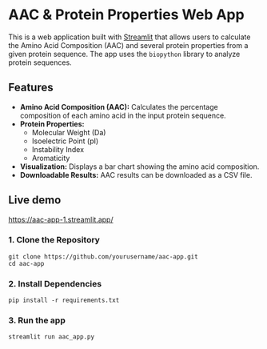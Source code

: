 # AAC & Protein Properties Web App

This is a web application built with [Streamlit](https://streamlit.io/) that allows users to calculate the Amino Acid Composition (AAC) and several protein properties from a given protein sequence. The app uses the `biopython` library to analyze protein sequences.


## Features

- **Amino Acid Composition (AAC):** Calculates the percentage composition of each amino acid in the input protein sequence.
- **Protein Properties:**
  - Molecular Weight (Da)
  - Isoelectric Point (pI)
  - Instability Index
  - Aromaticity
- **Visualization:** Displays a bar chart showing the amino acid composition.
- **Downloadable Results:** AAC results can be downloaded as a CSV file.

## Live demo
https://aac-app-1.streamlit.app/

### 1. Clone the Repository

```
git clone https://github.com/yourusername/aac-app.git
cd aac-app
```
### 2. Install Dependencies
```pip install -r requirements.txt```

### 3. Run the app
```streamlit run aac_app.py```


